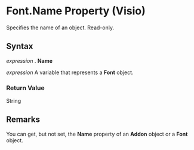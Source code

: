 
# Font.Name Property (Visio)

Specifies the name of an object. Read-only.


## Syntax

 _expression_ . **Name**

 _expression_ A variable that represents a **Font** object.


### Return Value

String


## Remarks

You can get, but not set, the  **Name** property of an **Addon** object or a **Font** object.

